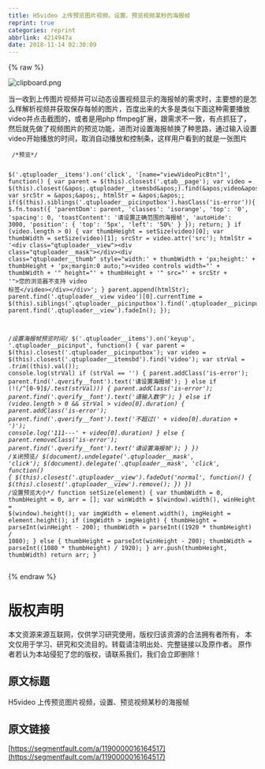 ```yaml
---
title: H5video 上传预览图片视频，设置、预览视频某秒的海报帧
reprint: true
categories: reprint
abbrlink: 4214947a
date: 2018-11-14 02:30:09
---
```


{% raw %}
<p><span class="img-wrap"><img data-src="/img/bVbfZhC?w=206&amp;h=162" src="https://static.alili.tech/img/bVbfZhC?w=206&amp;h=162" alt="clipboard.png" title="clipboard.png"></span></p><p>&#x5F53;&#x4E00;&#x6536;&#x5230;&#x4E0A;&#x4F20;&#x56FE;&#x7247;&#x89C6;&#x9891;&#x5E76;&#x53EF;&#x4EE5;&#x52A8;&#x6001;&#x8BBE;&#x7F6E;&#x89C6;&#x9891;&#x663E;&#x793A;&#x7684;&#x6D77;&#x62A5;&#x5E27;&#x7684;&#x9700;&#x6C42;&#x65F6;&#xFF0C;&#x4E3B;&#x8981;&#x60F3;&#x7684;&#x662F;&#x600E;&#x4E48;&#x6837;&#x89E3;&#x6790;&#x89C6;&#x9891;&#x5E76;&#x83B7;&#x53D6;&#x4FDD;&#x5B58;&#x6BCF;&#x5E27;&#x7684;&#x56FE;&#x7247;&#xFF0C;&#x767E;&#x5EA6;&#x51FA;&#x6765;&#x7684;&#x5927;&#x591A;&#x662F;&#x7C7B;&#x4F3C;&#x4E0B;&#x9762;&#x8FD9;&#x79CD;&#x9700;&#x8981;&#x64AD;&#x653E;video&#x5E76;&#x70B9;&#x51FB;&#x622A;&#x56FE;&#x7684;&#xFF0C;&#x6216;&#x8005;&#x662F;&#x7528;php ffmpeg&#x6269;&#x5C55;&#xFF0C;&#x8DDF;&#x9700;&#x6C42;&#x4E0D;&#x4E00;&#x81F4;&#xFF0C;&#x6709;&#x70B9;&#x6293;&#x72C2;&#x4E86;&#xFF0C;&#x7136;&#x540E;&#x5C31;&#x5148;&#x505A;&#x4E86;&#x89C6;&#x9891;&#x56FE;&#x7247;&#x7684;&#x9884;&#x89C8;&#x529F;&#x80FD;&#xFF0C;&#x8FDB;&#x800C;&#x5BF9;&#x8BBE;&#x7F6E;&#x6D77;&#x62A5;&#x5E27;&#x6362;&#x4E86;&#x79CD;&#x601D;&#x8DEF;&#xFF0C;&#x901A;&#x8FC7;&#x8F93;&#x5165;&#x8BBE;&#x7F6E;video&#x5F00;&#x59CB;&#x64AD;&#x653E;&#x7684;&#x65F6;&#x95F4;&#xFF0C;&#x53D6;&#x6D88;&#x81EA;&#x52A8;&#x64AD;&#x653E;&#x548C;&#x63A7;&#x5236;&#x6761;&#xFF0C;&#x8FD9;&#x6837;&#x7528;&#x6237;&#x770B;&#x5230;&#x7684;&#x5C31;&#x662F;&#x4E00;&#x5F20;&#x56FE;&#x7247;</p><pre><code> /*&#x9884;&#x89C8;*/
              
$(&apos;.qtuploader__items&apos;).on(&apos;click&apos;, &apos;[name=&quot;viewVideoPicBtn&quot;]&apos;, function() {
    var parent = $(this).closest(&apos;.qtab__page&apos;);
    var video = $(this).closest(&apos;.qtuploader__itemsbd&apos;).find(&apos;video&apos;);
    var srcStr = &apos;&apos;, htmlStr = &apos;&apos;;
    if($(this).siblings(&apos;.qtuploader__picinputbox&apos;).hasClass(&apos;is-error&apos;)){
      $.fn.toast({
        &apos;parentDom&apos;: parent,
        &apos;classes&apos;: &apos;isorange&apos;,
        &apos;top&apos;: &apos;0&apos;,
        &apos;spacing&apos;: 0,
        &apos;toastContent&apos;: &apos;&#x8BF7;&#x8BBE;&#x7F6E;&#x6B63;&#x786E;&#x8303;&#x56F4;&#x7684;&#x6D77;&#x62A5;&#x5E27;&apos;,
        &apos;autoHide&apos;: 3000,
        &apos;position&apos;: {
          &apos;top&apos;: &apos;5px&apos;,
          &apos;left&apos;: &apos;50%&apos;
        }
      });
      return;
    }
    if (video.length &gt; 0) {
      var thumbHeight = setSize(video)[0];
      var thumbWidth = setSize(video)[1];
      srcStr = video.attr(&apos;src&apos;);
      htmlStr = &apos;&lt;div class=&quot;qtuploader__view&quot;&gt;&lt;div class=&quot;qtuploader__mask&quot;&gt;&lt;/div&gt;&lt;div class=&quot;qtuploader__thumb&quot; style=&quot;width:&apos; + thumbWidth + &apos;px;height:&apos; + thumbHeight + &apos;px;margin:0 auto;&quot;&gt;&lt;video controls width=&quot;&apos; + thumbWidth + &apos;&quot; height=&quot;&apos; + thumbHeight + &apos;&quot; src=&quot;&apos; + srcStr + &apos;&quot;&gt;&#x60A8;&#x7684;&#x6D4F;&#x89C8;&#x5668;&#x4E0D;&#x652F;&#x6301; video &#x6807;&#x7B7E;&lt;/video&gt;&lt;/div&gt;&lt;/div&gt;&apos;;
    }
    parent.append(htmlStr);
    parent.find(&apos;.qtuploader__view video&apos;)[0].currentTime = $(this).siblings(&apos;.qtuploader__picinputbox&apos;).find(&apos;.qtuploader__picinput&apos;).val();
    parent.find(&apos;.qtuploader__view&apos;).fadeIn();
  });
  
  /*&#x8BBE;&#x7F6E;&#x6D77;&#x62A5;&#x5E27;&#x9884;&#x89C8;&#x65F6;&#x95F4;*/
  $(&apos;.qtuploader__items&apos;).on(&apos;keyup&apos;, &apos;.qtuploader__picinput&apos;, function() {
    var parent = $(this).closest(&apos;.qtuploader__picinputbox&apos;);
    var video = $(this).closest(&apos;.qtuploader__itemsbd&apos;).find(&apos;video&apos;);
    var strVal = $.trim($(this).val());
    console.log(strVal)
    if (strVal == &apos;&apos;) {
      parent.addClass(&apos;is-error&apos;);
      parent.find(&apos;.qverify__font&apos;).text(&apos;&#x8BF7;&#x8BBE;&#x7F6E;&#x6D77;&#x62A5;&#x5E27;&apos;);
    } else if (!(/^[0-9]*$/.test(strVal))) {
      parent.addClass(&apos;is-error&apos;);
      parent.find(&apos;.qverify__font&apos;).text(&apos;&#x8BF7;&#x8F93;&#x5165;&#x6570;&#x5B57;&apos;);
    } else if (video.length &gt; 0 &amp;&amp; strVal &gt; video[0].duration) {
      parent.addClass(&apos;is-error&apos;);
      parent.find(&apos;.qverify__font&apos;).text(&apos;&#x4E0D;&#x8D85;&#x8FC7;(&apos; + video[0].duration + &apos;)&apos;);
      console.log(&apos;111---&apos; + video[0].duration)
    } else {
      parent.removeClass(&apos;is-error&apos;);
      parent.find(&apos;.qverify__font&apos;).text(&apos;&#x8BF7;&#x8BBE;&#x7F6E;&#x6D77;&#x62A5;&#x5E27;&apos;);
    }
  })
  /*&#x5173;&#x95ED;&#x9884;&#x89C8;*/
  $(document).undelegate(&apos;.qtuploader__mask&apos;, &apos;click&apos;);
  $(document).delegate(&apos;.qtuploader__mask&apos;, &apos;click&apos;, function() {
    $(this).closest(&apos;.qtuploader__view&apos;).fadeOut(&apos;normal&apos;, function() {
      $(this).closest(&apos;.qtuploader__view&apos;).remove();
    })
  })
  /*&#x8BBE;&#x7F6E;&#x9884;&#x89C8;&#x5927;&#x5C0F;*/
  function setSize(element) {
    var thumbWidth = 0, thumbHeight = 0, arr = [];
    var winWidth = $(window).width(), winHeight = $(window).height();
    var imgWidth = element.width(), imgHeight = element.height();
    if (imgWidth &gt; imgHeight) {
      thumbHeight = parseInt(winHeight - 200);
      thumbWidth = parseInt((1920 * thumbHeight) / 1080);
    } else {
      thumbHeight = parseInt(winHeight - 200);
      thumbWidth = parseInt((1080 * thumbHeight) / 1920);
    }
    arr.push(thumbHeight, thumbWidth)
    return arr;
  }
</code></pre>
{% endraw %}

# 版权声明
本文资源来源互联网，仅供学习研究使用，版权归该资源的合法拥有者所有，
本文仅用于学习、研究和交流目的。转载请注明出处、完整链接以及原作者。
原作者若认为本站侵犯了您的版权，请联系我们，我们会立即删除！

## 原文标题
H5video 上传预览图片视频，设置、预览视频某秒的海报帧

## 原文链接
[https://segmentfault.com/a/1190000016164517](https://segmentfault.com/a/1190000016164517)

